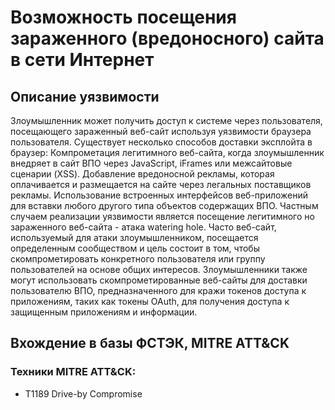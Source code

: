 # Возможность посещения зараженного (вредоносного) сайта в сети Интернет

## Описание уязвимости
Злоумышленник может получить доступ к системе через пользователя, посещающего зараженный веб-сайт используя уязвимости браузера пользователя.
Существует несколько способов доставки эксплойта в браузер:
Компрометация легитимного веб-сайта, когда злоумышленник внедряет в сайт ВПО через JavaScript, iFrames или межсайтовые сценарии (XSS).
Добавление вредоносной рекламы, которая оплачивается и размещается на сайте через легальных поставщиков рекламы.
Использование встроенных интерфейсов веб-приложений для вставки любого другого типа объектов содержащих ВПО.
Частным случаем реализации уязвимости является посещение легитимного но зараженного веб-сайта - атака watering hole.
Часто веб-сайт, используемый для атаки злоумышленником, посещается определенным сообществом и цель состоит в том, чтобы скомпрометировать конкретного пользователя или группу пользователей на основе общих интересов.
Злоумышленники также могут использовать скомпрометированные веб-сайты для доставки пользователю ВПО, предназначенного для кражи токенов доступа к приложениям, таких как токены OAuth, для получения доступа к защищенным приложениям и информации.

## Вхождение в базы ФСТЭК, MITRE ATT&CK
### Техники MITRE ATT&CK:
+ T1189 Drive-by Compromise